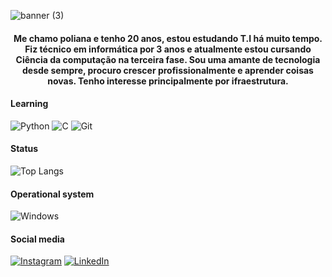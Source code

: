 ![banner (3)](https://github.com/polianasmt/polianasmt/assets/165100641/12714777-e393-4c65-9fbd-896381064ce8)

<h4 align="center">

  Me chamo poliana e tenho 20 anos, estou estudando T.I há muito tempo. Fiz técnico em informática por 3 anos
  e atualmente estou cursando Ciência da computação na terceira fase.
  Sou uma amante de tecnologia desde sempre, procuro crescer profissionalmente e aprender coisas novas.
  Tenho interesse principalmente por ifraestrutura.


#### Learning

![Python](https://img.shields.io/badge/python-5391c7?style=for-the-badge&logo=python&logoColor=fff)
![C](https://img.shields.io/badge/C-5391c7?style=for-the-badge&logo=c&logoColor=white)
![Git](https://img.shields.io/badge/GIT-5391c7?style=for-the-badge&logo=git&logoColor=white)


#### Status
  
![Top Langs](https://github-readme-stats-git-masterrstaa-rickstaa.vercel.app/api/top-langs/?username=polianasmt&layout=compact&bg_color=5391c7&border_color=30A3DC&title_color=fff&text_color=fff)


#### Operational system 
  
![Windows](https://img.shields.io/badge/Windows-5391c7?style=for-the-badge&logo=windows&logoColor=fff)


#### Social media
  
[![Instagram](https://img.shields.io/badge/Instagram-5391c7?style=for-the-badge&logo=instagram&logoColor=fff)](https://www.instagram.com/natorishige_/?next=%2F) [![LinkedIn](https://img.shields.io/badge/LinkedIn-5391c7?style=for-the-badge&logo=linkedin&logoColor=white)](www.linkedin.com/in/poliana-santos-miranda-52579a22b)
